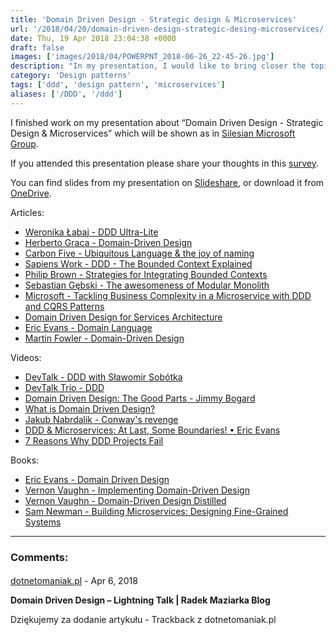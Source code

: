 ```yaml
---
title: 'Domain Driven Design - Strategic design & Microservices'
url: '/2018/04/20/domain-driven-design-strategic-desing-microservices/'
date: Thu, 19 Apr 2018 23:04:38 +0000
draft: false
images: ['images/2018/04/POWERPNT_2018-06-26_22-45-26.jpg']
description: "In my presentation, I would like to bring closer the topic of Domain Driven Design - facts, myths and how it relates to microservices."
category: 'Design patterns'
tags: ['ddd', 'design pattern', 'microservices']
aliases: ['/DDD', '/ddd']
---
```


I finished work on my presentation about “Domain Driven Design - Strategic Design & Microservices” which will be shown as in [Silesian Microsoft Group](https://www.meetup.com/en-AU/Śląska-Grupa-Microsoft-Meetup/events/250018468/).

If you attended this presentation please share your thoughts in this [survey](/ddd-form).

You can find slides from my presentation on [Slideshare](https://www.slideshare.net/RadosawMaziarka/domain-driven-design-strategic-patterns-and-microservices), or download it from [OneDrive](https://1drv.ms/p/s!AjEySs0anBSPgtBVEwOE7p3y6woZ6Q).

Articles:

 *   [Weronika Łabaj - DDD Ultra-Lite](https://weronikalabaj.com/ddd-ultra-lite/)
 *   [Herberto Graca - Domain-Driven Design](https://herbertograca.com/2017/09/07/domain-driven-design/)
 *   [Carbon Five - Ubiquitous Language & the joy of naming](https://blog.carbonfive.com/2016/10/04/ubiquitous-language-the-joy-of-naming/)
 *   [Sapiens Work - DDD - The Bounded Context Explained](http://blog.sapiensworks.com/post/2012/04/17/DDD-The-Bounded-Context-Explained.aspx)
 *   [Philip Brown - Strategies for Integrating Bounded Contexts](http://www.culttt.com/2014/11/26/strategies-integrating-bounded-contexts/)
 *   [Sebastian Gębski - The awesomeness of Modular Monolith](http://no-kill-switch.ghost.io/the-awesomeness-of-modular-monolith/)
 *   [Microsoft - Tackling Business Complexity in a Microservice with DDD and CQRS Patterns](https://docs.microsoft.com/en-us/dotnet/standard/microservices-architecture/microservice-ddd-cqrs-patterns/)
 *   [Domain Driven Design for Services Architecture](https://www.thoughtworks.com/insights/blog/domain-driven-design-services-architecture)
 *   [Eric Evans - Domain Language](https://domainlanguage.com/)
 *   [Martin Fowler - Domain-Driven Design](https://martinfowler.com/tags/domain%20driven%20design.html)

Videos:

 *   [DevTalk - DDD with Sławomir Sobótka](https://www.youtube.com/watch?v=WYQ3v3-4M8Y)
 *   [DevTalk Trio - DDD](https://www.youtube.com/watch?v=u6Vb5k5sTN4)
 *   [Domain Driven Design: The Good Parts - Jimmy Bogard](https://www.youtube.com/watch?v=U6CeaA-Phqo)
 *   [What is Domain Driven Design?](https://www.youtube.com/watch?v=NNFJREcalc0&list=PLZBNtT95PIW3BPNYF5pYOi4MJjg_boXCG&index=2)
 *   [Jakub Nabrdalik - Conway's revenge](https://www.youtube.com/watch?v=UhIIpUQ-i38)
 *   [DDD & Microservices: At Last, Some Boundaries! • Eric Evans](https://www.infoq.com/presentations/ddd-microservices-2016)
 *   [7 Reasons Why DDD Projects Fail](https://vimeo.com/13824218)

Books:

 *   [Eric Evans - Domain Driven Design](https://www.amazon.com/Domain-Driven-Design-Tackling-Complexity-Software/dp/0321125215)
 *   [Vernon Vaughn - Implementing Domain-Driven Design](https://www.amazon.com/Implementing-Domain-Driven-Design-Vaughn-Vernon/dp/0321834577)
 *   [Vernon Vaughn - Domain-Driven Design Distilled](https://www.amazon.com/Domain-Driven-Design-Distilled-Vaughn-Vernon/dp/0134434420)
 *   [Sam Newman - Building Microservices: Designing Fine-Grained Systems](https://www.amazon.com/Building-Microservices-Designing-Fine-Grained-Systems/dp/1491950358)

---
### Comments:
#### 
[dotnetomaniak.pl](https://dotnetomaniak.pl/Domain-Driven-Design-Lightning-Talk-Radek-Maziarka-Blog "") - <time datetime="2018-04-21 09:08:27">Apr 6, 2018</time>

**Domain Driven Design – Lightning Talk | Radek Maziarka Blog**

Dziękujemy za dodanie artykułu - Trackback z dotnetomaniak.pl
